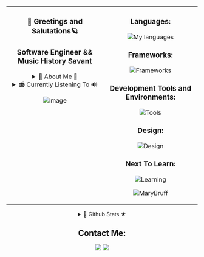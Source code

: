 <div align="center">
<table>
    <tr>
      <td valign="top">
        <div align="center">
          <h3>🌈  Greetings and Salutations🪐</h3>
          <h3>Software Engineer && Music History Savant</h3>
          <p>
           <details>
  <summary>🦋 About Me 🦋</summary>
       With a diverse background in acting and technical communications, I've cultivated a passion for digital media and front-end development. Proficient in HTML, CSS, and JavaScript, I specialize in crafting UI/UX interfaces. Let's connect to explore potential collaborations and dive into my portfolio for a closer look at my projects and skills.
</details>
<details>
  <summary> 📻 Currently Listening To 🔊 </summary>
    
  [![spotify-github-profile](https://spotify-github-profile.vercel.app/api/view?uid=poptartmarbear&cover_image=true&theme=natemoo-re&show_offline=false&background_color=291b3e&interchange=false&bar_color=ff64da&bar_color_cover=true)](https://github.com/kittinan/spotify-github-profile)

</details>
          </p>

![image](https://github.com/MaryBruff/MaryBruff/assets/128327004/b70bde6b-07e4-4668-a7dd-179cb03e3590)
        </div>
      </td>
      <td valign="top">
        <div align="center">
          <h3>Languages:</h3>
          <p>
      <img src="https://skillicons.dev/icons?i=js,html,css&theme=dark" alt="My languages"/>
          </p>
          <h3>Frameworks:</h3>
          <p>
        <img src="https://skillicons.dev/icons?i=react,nodejs,webpack,express,sass&theme=dark" alt="Frameworks"/>
          </p>
          <h3>Development Tools and Environments:</h3>
          <p align="center">
        <img src="https://skillicons.dev/icons?i=cypress,postman,git,github,replit,vscode,&theme=dark" alt="Tools"/>
          </p>
          <h3>Design:</h3>
          <p>
      <img src="https://skillicons.dev/icons?i=figma,codepen,ae,au,ps,pr&theme=dark" alt="Design"/>
          </p>
              <h3>Next To Learn:</h3>
          <p>
      <img src="https://skillicons.dev/icons?i=redux,svelte,py,tailwind &theme=light" alt="Learning"/>
          </p>
     <p align="center"> <img src="https://komarev.com/ghpvc/?username=MaryBruff&label=Profile%20views&color=ff64da&style=for-the-badge" alt="MaryBruff" /> </p>
        </div>
      </td>
    </tr>
  </table>

<details>
  <summary>🦾 Github Stats ★ </summary>
 
 ![Mary's GitHub stats](https://github-readme-stats.vercel.app/api?username=MaryBruff&show_icons=true&theme=jolly)
</details>

Contact Me:
----------

<a target="_blank" href="https://www.linkedin.com/in/mary-bruff"><img src="https://img.shields.io/badge/-LinkedIn-291B3E?style=for-the-badge&logo=Linkedin&logoColor=ff64da"></img></a>
<a target="_blank" href="mailto:marybruff5@gmail.com"><img src="https://img.shields.io/badge/-Gmail-291B3E?style=for-the-badge&logo=Gmail&logoColor=ff64da"></img></a>

